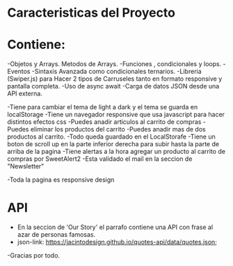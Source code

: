 # Caracteristicas del Proyecto
# Contiene:
-Objetos y Arrays. Metodos de Arrays.
-Funciones , condicionales y loops.
-Eventos
-Sintaxis Avanzada como condicionales ternarios.
-Libreria (Swiper.js) para Hacer 2 tipos de Carruseles tanto en formato responsive y pantalla completa.
-Uso de async await
-Carga de datos JSON desde una API externa.

-Tiene para cambiar el tema de light a dark y el tema se guarda en localStorage
-Tiene un navegador responsive que usa javascript para hacer distintos efectos css
-Puedes anadir articulos al carrito de compras 
-Puedes eliminar los productos del carrito
-Puedes anadir mas de dos productos al carrito.
-Todo queda guardado en el LocalStorafe
-Tiene un boton de scroll up en la parte inferior derecha para subir hasta la parte de arriba de la pagina
-Tiene alertas a la hora agregar un producto al carrito de compras por SweetAlert2
-Esta validado el mail en la seccion de "Newsletter"

-Toda la pagina es responsive design
# API
- En la seccion de 'Our Story' el parrafo contiene una API con frase al azar de personas famosas.
- json-link: https://jacintodesign.github.io/quotes-api/data/quotes.json;



-Gracias por todo.